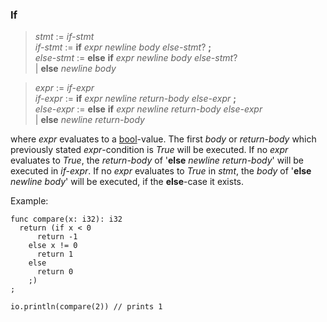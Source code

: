 ### If

> *stmt* := *if-stmt*\
> *if-stmt* := **if** *expr* *newline* *body* *else-stmt*? **;**\
> *else-stmt* := **else** **if** *expr* *newline* *body* *else-stmt*?\
> | **else** *newline* *body*

> *expr* := *if-expr*\
> *if-expr* := **if** *expr* *newline* *return-body* *else-expr* **;**\
> *else-expr* := **else** **if** *expr* *newline* *return-body* *else-expr*\
> | **else** *newline* *return-body*

where *expr* evaluates to a [bool](./kernel_bool.md)-value. The first *body* or
*return-body* which previously stated *expr*-condition is *True* will be
executed.  If no *expr* evaluates to *True*, the *return-body* of '**else**
*newline* *return-body*' will be executed in *if-expr*. If no *expr* evaluates
to *True* in *stmt*, the *body* of '**else** *newline* *body*' will be
executed, if the **else**-case it exists.

Example:

```
func compare(x: i32): i32
  return (if x < 0
      return -1
    else x != 0
      return 1
    else
      return 0
    ;)
;

io.println(compare(2)) // prints 1
```
